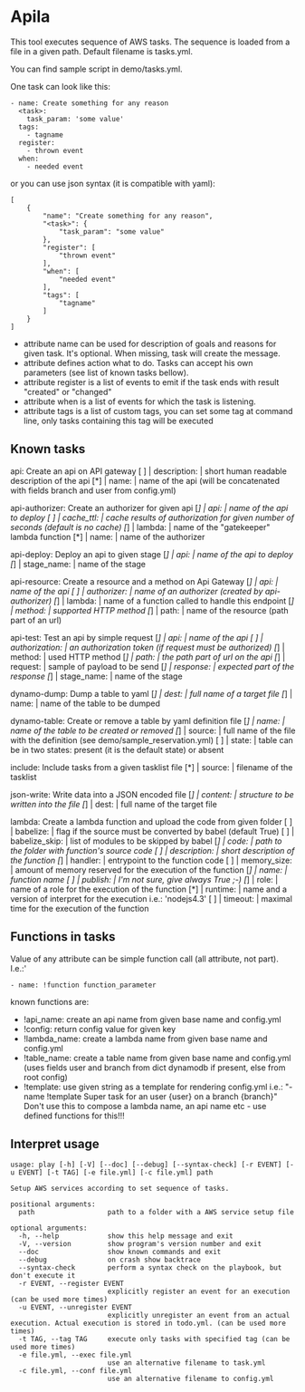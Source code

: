 Apila
=====

This tool executes sequence of AWS tasks. The sequence is loaded from a file in a given path. Default filename is tasks.yml.

You can find sample script in demo/tasks.yml.

One task can look like this:

    - name: Create something for any reason
      <task>:
        task_param: 'some value'
      tags:
        - tagname
      register:
        - thrown event
      when:
        - needed event
or you can use json syntax (it is compatible with yaml):

    [
        {
            "name": "Create something for any reason",
            "<task>": {
                "task_param": "some value"
            },
            "register": [
                "thrown event"
            ],
            "when": [
                "needed event"
            ],
            "tags": [
                "tagname"
            ]
        }
    ]
- attribute name can be used for description of goals and reasons for given task. It's optional. When missing, task will create the message.
- attribute <task> defines action what to do. Tasks can accept his own parameters (see list of known tasks bellow).
- attribute register is a list of events to emit if the task ends with result "created" or "changed"
- attribute when is a list of events for which the task is listening.
- attribute tags is a list of custom tags, you can set some tag at command line, only tasks containing this tag will be executed

Known tasks
-----------

api: Create an api on API gateway
 [ ] | description:    | short human readable description of the api
 [*] | name:           | name of the api (will be concatenated with fields branch and user from config.yml)


api-authorizer: Create an authorizer for given api
 [*] | api:            | name of the api to deploy
 [ ] | cache_ttl:      | cache results of authorization for given number of seconds (default is no cache)
 [*] | lambda:         | name of the "gatekeeper" lambda function
 [*] | name:           | name of the authorizer


api-deploy: Deploy an api to given stage
 [*] | api:            | name of the api to deploy
 [*] | stage_name:     | name of the stage


api-resource: Create a resource and a method on Api Gateway
 [*] | api:            | name of the api
 [ ] | authorizer:     | name of an authorizer (created by api-authorizer)
 [*] | lambda:         | name of a function called to handle this endpoint
 [*] | method:         | supported HTTP method
 [*] | path:           | name of the resource (path part of an url)


api-test: Test an api by simple request
 [*] | api:            | name of the api
 [ ] | authorization:  | an authorization token (if request must be authorized)
 [*] | method:         | used HTTP method
 [*] | path:           | the path part of url on the api
 [*] | request:        | sample of payload to be send
 [*] | response:       | expected part of the response
 [*] | stage_name:     | name of the stage


dynamo-dump: Dump a table to yaml
 [*] | dest:           | full name of a target file
 [*] | name:           | name of the table to be dumped


dynamo-table: Create or remove a table by yaml definition file
 [*] | name:           | name of the table to be created or removed
 [*] | source:         | full name of the file with the definition (see demo/sample_reservation.yml)
 [ ] | state:          | table can be in two states: present (it is the default state) or absent


include: Include tasks from a given tasklist file
 [*] | source:         | filename of the tasklist


json-write: Write data into a JSON encoded file
 [*] | content:        | structure to be written into the file
 [*] | dest:           | full name of the target file


lambda: Create a lambda function and upload the code from given folder
 [ ] | babelize:       | flag if the source must be converted by babel (default True)
 [ ] | babelize_skip:  | list of modules to be skipped by babel
 [*] | code:           | path to the folder with function's source code
 [ ] | description:    | short description of the function
 [*] | handler:        | entrypoint to the function code
 [ ] | memory_size:    | amount of memory reserved for the execution of the function
 [*] | name:           | function name
 [ ] | publish:        | I'm not sure, give always True ;-)
 [*] | role:           | name of a role for the execution of the function
 [*] | runtime:        | name and a version of interpret for the execution i.e.: 'nodejs4.3'
 [ ] | timeout:        | maximal time for the execution of the function


Functions in tasks
------------------
Value of any attribute can be simple function call (all attribute, not part). I.e.:'

    - name: !function function_parameter

known functions are:

 - !api_name: create an api name from given base name and config.yml
 - !config: return config value for given key
 - !lambda_name: create a lambda name from given base name and config.yml
 - !table_name: create a table name from given base name and config.yml
    (uses fields user and branch from dict dynamodb if present, else from root config)
 - !template: use given string as a template for rendering config.yml
    i.e.: "-name !template Super task for an user {user} on a branch {branch}"
    Don't use this to compose a lambda name, an api name etc - use defined functions for this!!!

Interpret usage
---------------
    usage: play [-h] [-V] [--doc] [--debug] [--syntax-check] [-r EVENT] [-u EVENT] [-t TAG] [-e file.yml] [-c file.yml] path
    
    Setup AWS services according to set sequence of tasks.
    
    positional arguments:
      path                  path to a folder with a AWS service setup file
    
    optional arguments:
      -h, --help            show this help message and exit
      -V, --version         show program's version number and exit
      --doc                 show known commands and exit
      --debug               on crash show backtrace
      --syntax-check        perform a syntax check on the playbook, but don't execute it
      -r EVENT, --register EVENT
                            explicitly register an event for an execution (can be used more times)
      -u EVENT, --unregister EVENT
                            explicitly unregister an event from an actual execution. Actual execution is stored in todo.yml. (can be used more times)
      -t TAG, --tag TAG     execute only tasks with specified tag (can be used more times)
      -e file.yml, --exec file.yml
                            use an alternative filename to task.yml
      -c file.yml, --conf file.yml
                            use an alternative filename to config.yml
